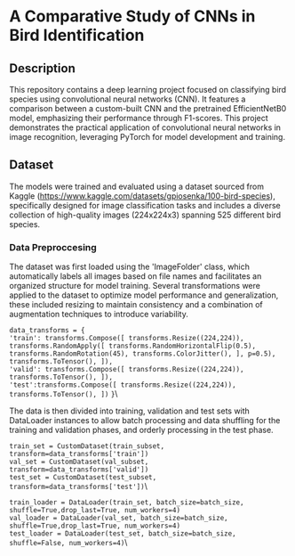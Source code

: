 # A Comparative Study of CNNs in Bird Identification
## Description
This repository contains a deep learning project focused on classifying bird species using convolutional neural networks (CNN). 
It features a comparison between a custom-built CNN and the pretrained EfficientNetB0 model, emphasizing their performance through F1-scores. 
This project demonstrates the practical application of convolutional neural networks in image recognition, leveraging PyTorch for model development and training.

## Dataset
The models were trained and evaluated using a dataset sourced from Kaggle (https://www.kaggle.com/datasets/gpiosenka/100-bird-species), specifically designed for image classification tasks and includes a diverse collection of high-quality images (224x224x3) spanning 525 different bird species.

### Data Preproccesing
The dataset was first loaded using the 'ImageFolder' class, which automatically labels all images based on file names and facilitates an organized structure for model training.
Several transformations were applied to the dataset to optimize model performance and generalization, these included resizing to maintain consistency and a combination of augmentation techniques to introduce variability.

`data_transforms = {`\
        `'train': transforms.Compose([
        transforms.Resize((224,224)),
        transforms.RandomApply([
        transforms.RandomHorizontalFlip(0.5),
        transforms.RandomRotation(45),
        transforms.ColorJitter(),
        ], p=0.5),
        transforms.ToTensor(),
        ]),`\
        `'valid': transforms.Compose([
        transforms.Resize((224,224)),
        transforms.ToTensor(),
        ]),`\
        `'test':transforms.Compose([
        transforms.Resize((224,224)),
        transforms.ToTensor(),
        ])`
`}`\

The data is then divided into training, validation and test sets with DataLoader instances to allow batch processing and data shuffling for the training and validation phases, and orderly processing in the test phase.

`train_set = CustomDataset(train_subset, transform=data_transforms['train'])`\
`val_set = CustomDataset(val_subset, transform=data_transforms['valid'])`\
`test_set = CustomDataset(test_subset, transform=data_transforms['test'])`\

`train_loader = DataLoader(train_set, batch_size=batch_size, shuffle=True,drop_last=True, num_workers=4)`\
`val_loader = DataLoader(val_set, batch_size=batch_size, shuffle=True,drop_last=True, num_workers=4)`\
`test_loader = DataLoader(test_set, batch_size=batch_size, shuffle=False, num_workers=4)`\


